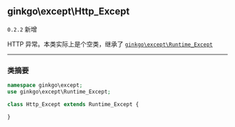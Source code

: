 ## ginkgo\except\Http_Except

`0.2.2` 新增

HTTP 异常。本类实际上是个空类，继承了 [`ginkgo\except\Runtime_Except`](except_runtime_except.md)

----------

### 类摘要

```php
namespace ginkgo\except;
use ginkgo\except\Runtime_Except;

class Http_Except extends Runtime_Except {

}
```
